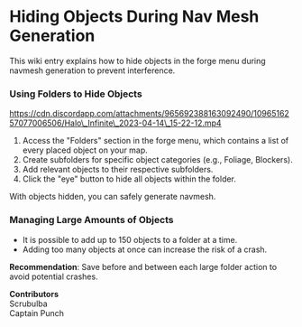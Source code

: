 # Hiding Objects During Nav Mesh Generation

This wiki entry explains how to hide objects in the forge menu during navmesh generation to prevent interference.

### Using Folders to Hide Objects

https://cdn.discordapp.com/attachments/965692388163092490/1096516257077006506/Halo\_Infinite\_2023-04-14\_15-22-12.mp4

1. Access the "Folders" section in the forge menu, which contains a list of every placed object on your map.
2. Create subfolders for specific object categories (e.g., Foliage, Blockers).
3. Add relevant objects to their respective subfolders.
4. Click the "eye" button to hide all objects within the folder.

With objects hidden, you can safely generate navmesh.

### Managing Large Amounts of Objects

* It is possible to add up to 150 objects to a folder at a time.
* Adding too many objects at once can increase the risk of a crash.

**Recommendation**: Save before and between each large folder action to avoid potential crashes.

**Contributors**\
Scrubulba\
Captain Punch
